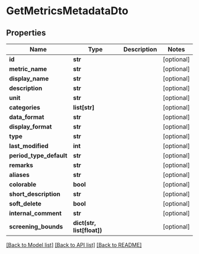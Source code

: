 # GetMetricsMetadataDto

## Properties
Name | Type | Description | Notes
------------ | ------------- | ------------- | -------------
**id** | **str** |  | [optional] 
**metric_name** | **str** |  | [optional] 
**display_name** | **str** |  | [optional] 
**description** | **str** |  | [optional] 
**unit** | **str** |  | [optional] 
**categories** | **list[str]** |  | [optional] 
**data_format** | **str** |  | [optional] 
**display_format** | **str** |  | [optional] 
**type** | **str** |  | [optional] 
**last_modified** | **int** |  | [optional] 
**period_type_default** | **str** |  | [optional] 
**remarks** | **str** |  | [optional] 
**aliases** | **str** |  | [optional] 
**colorable** | **bool** |  | [optional] 
**short_description** | **str** |  | [optional] 
**soft_delete** | **bool** |  | [optional] 
**internal_comment** | **str** |  | [optional] 
**screening_bounds** | **dict(str, list[float])** |  | [optional] 

[[Back to Model list]](../README.md#documentation-for-models) [[Back to API list]](../README.md#documentation-for-api-endpoints) [[Back to README]](../README.md)

